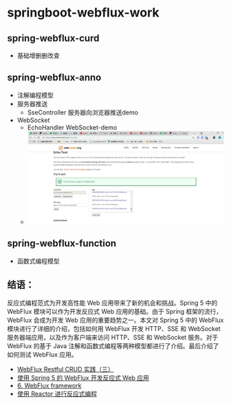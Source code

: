 # springboot-webflux-work
## spring-webflux-curd 
- 基础增删删改查

## spring-webflux-anno
- 注解编程模型 
- 服务器推送
  - SseController  服务器向浏览器推送demo
- WebSocket
  - EchoHandler  WebSocket-demo
  - ![image](https://github.com/heheshang/springboot-webflux-work/blob/master/spring-webflux-anno/src/main/resources/QQ%E6%88%AA%E5%9B%BE20190517144904.jpg)
## spring-webflux-function
- 函数式编程模型

## 结语：
反应式编程范式为开发高性能 Web 应用带来了新的机会和挑战。Spring 5 中的 WebFlux 模块可以作为开发反应式 Web 应用的基础。由于 Spring 框架的流行，WebFlux 会成为开发 Web 应用的重要趋势之一。本文对 Spring 5 中的 WebFlux 模块进行了详细的介绍，包括如何用 WebFlux 开发 HTTP、SSE 和 WebSocket 服务器端应用，以及作为客户端来访问 HTTP、SSE 和 WebSocket 服务。对于 WebFlux 的基于 Java 注解和函数式编程等两种模型都进行了介绍。最后介绍了如何测试 WebFlux 应用。




* [WebFlux Restful CRUD 实践（三）](https://mp.weixin.qq.com/s/93lBuIQhPM-XWyBaynx6Hg)
* [使用 Spring 5 的 WebFlux 开发反应式 Web 应用](https://www.ibm.com/developerworks/cn/java/spring5-webflux-reactive/index.html)
* [6. WebFlux framework](https://docs.spring.io/spring/docs/5.0.0.RC2/spring-framework-reference/web.html#web-reactive)
* [使用 Reactor 进行反应式编程](https://www.ibm.com/developerworks/cn/java/j-cn-with-reactor-response-encode/index.html)